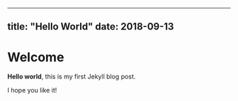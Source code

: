 


---
title: "Hello World"
date: 2018-09-13
---

# Welcome

**Hello world**, this is my first Jekyll blog post.

I hope you like it!

